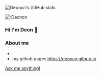 ![Deoncn's GitHub stats](https://github-readme-stats.vercel.app/api?username=deoncn&bg_color=30,e96443,904e95&title_color=fff&text_color=fff)           

![:Deoncn](https://count.getloli.com/get/@deoncn?theme=rule34)

</hr>

### Hi I'm Deon 👋

### About me

- 
- my github pages https://deoncn.github.io

[Ask me anything!](https://github.com/deoncn/deoncn/issues/new)
